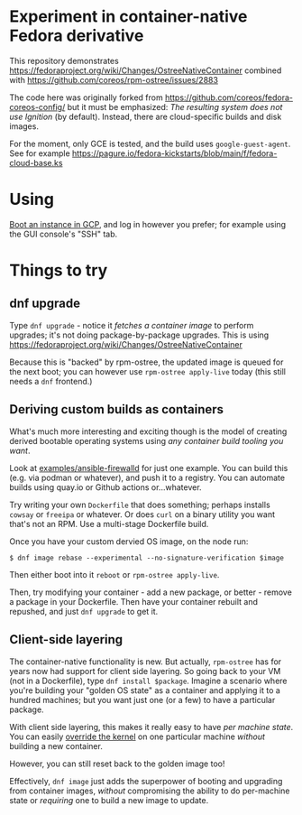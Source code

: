 # Experiment in container-native Fedora derivative 

This repository demonstrates 
https://fedoraproject.org/wiki/Changes/OstreeNativeContainer
combined with https://github.com/coreos/rpm-ostree/issues/2883

The code here was originally forked from
https://github.com/coreos/fedora-coreos-config/
but it must be emphasized:
*The resulting system does not use Ignition* (by default).
Instead, there are cloud-specific builds and disk images.

For the moment, only GCE is tested, and the build uses
`google-guest-agent`.  See for example
https://pagure.io/fedora-kickstarts/blob/main/f/fedora-cloud-base.ks

# Using

[Boot an instance in GCP](https://url.corp.redhat.com/7606f9c), and log in however you prefer; for example
using the GUI console's "SSH" tab.

# Things to try

## dnf upgrade

Type `dnf upgrade` - notice it *fetches a container image* to perform upgrades;
it's not doing package-by-package upgrades.  This is using 
https://fedoraproject.org/wiki/Changes/OstreeNativeContainer

Because this is "backed" by rpm-ostree, the updated image is queued for the next
boot; you can however use `rpm-ostree apply-live` today (this still needs
a `dnf` frontend.)

## Deriving custom builds as containers

What's much more interesting and exciting though is the model of
creating derived bootable operating systems using
*any container build tooling you want*.

Look at [examples/ansible-firewalld](examples/ansible-firewalld)
for just one example.  You can build this (e.g. via podman
or whatever), and push it to a registry.  You can automate
builds using quay.io or Github actions or...whatever.

Try writing your own `Dockerfile` that does something; perhaps
installs `cowsay` or `freeipa` or whatever.  Or does
`curl` on a binary utility you want that's not an RPM.  Use
a multi-stage Dockerfile build.

Once you have your custom dervied OS image, on the node run:

```
$ dnf image rebase --experimental --no-signature-verification $image
```

Then either boot into it `reboot` or `rpm-ostree apply-live`.

Then, try modifying your container - add a new package, or better - remove
a package in your Dockerfile.  Then have your container rebuilt and repushed,
and just `dnf upgrade` to get it.

## Client-side layering

The container-native functionality is new.  But actually, `rpm-ostree` has for years now
had support for client side layering.  So going back to your
VM (not in a Dockerfile), type `dnf install $package`.  Imagine
a scenario where you're building your "golden OS state" as a container
and applying it to a hundred machines; but you want just one (or a few)
to have a particular package.

With client side layering, this makes it really easy to have *per machine state*.
You can easily [override the kernel](https://coreos.github.io/rpm-ostree/administrator-handbook/#using-overrides-and-usroverlay) on one particular machine *without*
building a new container.

However, you can still reset back to the golden image too!

Effectively, `dnf image` just adds the superpower of booting and upgrading
from container images, *without* compromising the ability to do
per-machine state or *requiring* one to build a new image to update.
